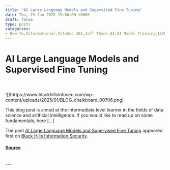 ```yaml
---
title: "AI Large Language Models and Supervised Fine Tuning"
date: Thu, 23 Jan 2025 15:00:00 +0000
draft: false
type: posts
categories: 
- How-To,Informational,InfoSec 301,Joff Thyer,AI,AI Model Training,LLM
---
```

# AI Large Language Models and Supervised Fine Tuning

<br/>

<br/>
![](https://www.blackhillsinfosec.com/wp-content/uploads/2025/01/BLOG_chalkboard_00706.png)

This blog post is aimed at the intermediate level learner in the fields of data science and artificial intelligence. If you would like to read up on some fundamentals, here \[…\]

The post [AI Large Language Models and Supervised Fine Tuning](https://www.blackhillsinfosec.com/ai-large-language-models-and-supervised-fine-tuning/) appeared first on [Black Hills Information Security](https://www.blackhillsinfosec.com).

#### [Source](https://www.blackhillsinfosec.com/ai-large-language-models-and-supervised-fine-tuning/)

<br/>
---
